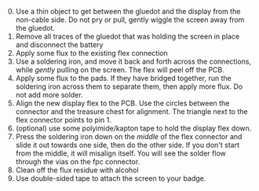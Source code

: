
0. Use a thin object to get between the gluedot and the display from the non-cable side. Do not pry or pull, gently wiggle the screen away from the gluedot.
1. Remove all traces of the gluedot that was holding the screen in place and disconnect the battery
2. Apply some flux to the existing flex connection
3. Use a soldering iron, and move it back and forth across the connections, while *gently* pulling on the screen. The flex will peel off the PCB.
4. Apply some flux to the pads. If they have bridged together, run the soldering iron across them to separate them, then apply more flux. Do not add more solder.
5. Align the new display flex to the PCB. Use the circles between the connector and the treasure chest for alignment. The triangle next to the flex connector points to pin 1.
6. (optional) use some polyimide/kapton tape to hold the display flex down.
7. Press the soldering iron down on the *middle* of the flex connector and slide it out towards one side, then do the other side. If you don't start from the middle, it will misalign itself. You will see the solder flow through the vias on the fpc connector.
8. Clean off the flux residue with alcohol
9. Use double-sided tape to attach the screen to your badge. 
